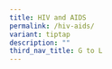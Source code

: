 ```yaml
---
title: HIV and AIDS
permalink: /hiv-aids/
variant: tiptap
description: ""
third_nav_title: G to L
---
```

